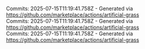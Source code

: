 Commits: 2025-07-15T11:19:41.758Z - Generated via https://github.com/marketplace/actions/artificial-grass
<br>
Commits: 2025-07-15T11:19:41.758Z - Generated via https://github.com/marketplace/actions/artificial-grass
<br>
Commits: 2025-07-15T11:19:41.758Z - Generated via https://github.com/marketplace/actions/artificial-grass
<br>
